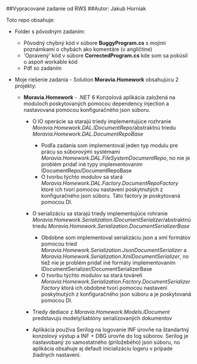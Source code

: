 ##Vypracované zadanie od RWS
##Autor: Jakub Horniak

Toto repo obsahuje:
- Folder s pôvodným zadaním:
  - Pôvodný chybný kód v súbore **BuggyProgram.cs** s mojimi poznámkami o chybách ako komentáre (v angličtine)
  - 'Opravený' kód v súbore **CorrectedProgram.cs** kde som sa pokúsil o aspoň workable kód
  - Pdf so zadaním
- Moje riešenie zadania - Solution **Moravia.Homework** obsahujúcu 2 projekty:
 
  - **Moravia.Homework** - .NET 6 Konzolová aplikácia založená na moduloch poskytovaných pomocou dependency injection a nastavovaná pomocou konfiguračného json súboru.
    
    - O IO operácie sa starajú triedy implementujúce rozhranie *Moravia.Homework.DAL.IDocumentRepo*/abstraktnú triedu *Moravia.Homework.DAL.DocumentRepoBase*
      - Podľa zadania som implementoval jeden typ modulu pre prácu so súborovými systémami *Moravia.Homework.DAL.FileSystemDocumentRepo*, no nie je problém pridať iné typy implementovaním IDocumentRepo/DocumentRepoBase
      - O tvorbu týchto modulov sa stará *Moravia.Homework.DAL.Factory.DocumentRepoFactory* ktoré ich tvorí pomocou nastavení poskytnutých z konfiguračného json súboru. Táto factory je poskytovaná pomocou DI.

    - O serializáciu sa starajú triedy implementujúce rohranie *Moravia.Homework.Serialization.IDocumentSerializer*/abstraktnú triedu *Moravia.Homework.Serialization.DocumentSerializerBase*
      - Obdobne som implementoval serializáciu json a xml formátov pomocou tried *Moravia.Homework.Serialization.JsonDocumentSerializer* a *Moravia.Homework.Serialization.XmlDocumentSerializer*, no tiež nie je problém pridať iné formáty implementovaním IDocumentSerializer/DocumentSerializerBase
      - O tvorbu týchto modulov sa stará továreň *Moravia.Homework.Serialization.Factory.DocumentSerializerFactory* ktorá ich obdobne tvorí pomocou nastavení poskytnutých z konfiguračného json súboru a je poskytovaná pomocou DI.

    - Triedy dediace z *Moravia.Homework.Models.IDocument* predstavujú modely/šablóny serializovaných dokumentov
    - Aplikácia používa Serilog na logovanie INF úrovňe na štandartný konzolový výstup a INF + DBG úrovňe do log súborov. Serilog je nastavobaný zo samostatného (priložebého) json súboru, no aplikácia obsahuje aj default inicializáciu logeru v prípade žiadnych nastavení.

